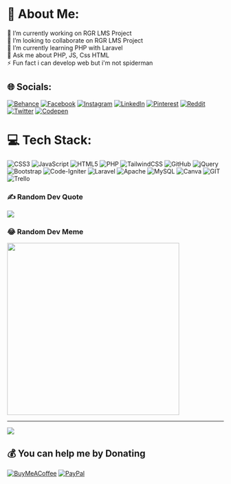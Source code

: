 # 💫 About Me:
🔭 I’m currently working on RGR LMS Project<br>👯 I’m looking to collaborate on RGR LMS Project<br>🌱 I’m currently learning PHP with Laravel<br>💬 Ask me about PHP, JS, Css HTML<br>⚡ Fun fact i can develop web but i'm not spiderman 


## 🌐 Socials:
[![Behance](https://img.shields.io/badge/Behance-1769ff?logo=behance&logoColor=white)](https://behance.net/ronakgiriraj) [![Facebook](https://img.shields.io/badge/Facebook-%231877F2.svg?logo=Facebook&logoColor=white)](https://facebook.com/rgrcodes) [![Instagram](https://img.shields.io/badge/Instagram-%23E4405F.svg?logo=Instagram&logoColor=white)](https://instagram.com/ronakgiriraj) [![LinkedIn](https://img.shields.io/badge/LinkedIn-%230077B5.svg?logo=linkedin&logoColor=white)](https://linkedin.com/in/ronakgiriraj) [![Pinterest](https://img.shields.io/badge/Pinterest-%23E60023.svg?logo=Pinterest&logoColor=white)](https://pinterest.com/ronakgiriraj) [![Reddit](https://img.shields.io/badge/Reddit-%23FF4500.svg?logo=Reddit&logoColor=white)](https://reddit.com/user/ronakgiriraj) [![Twitter](https://img.shields.io/badge/Twitter-%231DA1F2.svg?logo=Twitter&logoColor=white)](https://twitter.com/ronakgiriraj) [![Codepen](https://img.shields.io/badge/Codepen-000000?style=for-the-badge&logo=codepen&logoColor=white)](https://codepen.io/ronakgiriraj) 

# 💻 Tech Stack:
![CSS3](https://img.shields.io/badge/css3-%231572B6.svg?style=for-the-badge&logo=css3&logoColor=white) ![JavaScript](https://img.shields.io/badge/javascript-%23323330.svg?style=for-the-badge&logo=javascript&logoColor=%23F7DF1E) ![HTML5](https://img.shields.io/badge/html5-%23E34F26.svg?style=for-the-badge&logo=html5&logoColor=white) ![PHP](https://img.shields.io/badge/php-%23777BB4.svg?style=for-the-badge&logo=php&logoColor=white) ![TailwindCSS](https://img.shields.io/badge/tailwindcss-%2338B2AC.svg?style=for-the-badge&logo=tailwind-css&logoColor=white) ![GitHub](https://img.shields.io/badge/GitHub-%23121011.svg?style=for-the-badge&logo=github&logoColor=white) ![jQuery](https://img.shields.io/badge/jquery-%230769AD.svg?style=for-the-badge&logo=jquery&logoColor=white) ![Bootstrap](https://img.shields.io/badge/bootstrap-%23563D7C.svg?style=for-the-badge&logo=bootstrap&logoColor=white) ![Code-Igniter](https://img.shields.io/badge/CodeIgniter-%23EF4223.svg?style=for-the-badge&logo=codeIgniter&logoColor=white) ![Laravel](https://img.shields.io/badge/laravel-%23FF2D20.svg?style=for-the-badge&logo=laravel&logoColor=white) ![Apache](https://img.shields.io/badge/apache-%23D42029.svg?style=for-the-badge&logo=apache&logoColor=white) ![MySQL](https://img.shields.io/badge/mysql-%2300f.svg?style=for-the-badge&logo=mysql&logoColor=white) ![Canva](https://img.shields.io/badge/Canva-%2300C4CC.svg?style=for-the-badge&logo=Canva&logoColor=white) ![GIT](https://img.shields.io/badge/Git-fc6d26?style=for-the-badge&logo=git&logoColor=white) ![Trello](https://img.shields.io/badge/Trello-%23026AA7.svg?style=for-the-badge&logo=Trello&logoColor=white)

### ✍️ Random Dev Quote
![](https://quotes-github-readme.vercel.app/api?type=vetical&theme=radical)

### 😂 Random Dev Meme
<img src='https://randommeme-five.vercel.app/' style="height: 400px;"/>

---
[![](https://visitcount.itsvg.in/api?id=ronakgiriraj&icon=0&color=0)](https://visitcount.itsvg.in)

  ## 💰 You can help me by Donating
  [![BuyMeACoffee](https://img.shields.io/badge/Buy%20Me%20a%20Coffee-ffdd00?style=for-the-badge&logo=buy-me-a-coffee&logoColor=black)](https://buymeacoffee.com/ronakgiriraj) [![PayPal](https://img.shields.io/badge/PayPal-00457C?style=for-the-badge&logo=paypal&logoColor=white)](https://paypal.me/ronakgiriraj) 

  
<!-- Proudly created with GPRM ( https://gprm.itsvg.in ) -->
